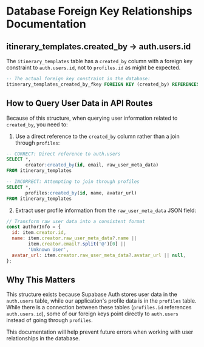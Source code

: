 # Database Foreign Key Relationships Documentation

## itinerary_templates.created_by → auth.users.id

The `itinerary_templates` table has a `created_by` column with a foreign key constraint to `auth.users.id`, not to `profiles.id` as might be expected.

```sql
-- The actual foreign key constraint in the database:
itinerary_templates_created_by_fkey FOREIGN KEY (created_by) REFERENCES auth.users(id)
```

## How to Query User Data in API Routes

Because of this structure, when querying user information related to `created_by`, you need to:

1. Use a direct reference to the `created_by` column rather than a join through `profiles`:

```sql
-- CORRECT: Direct reference to auth.users
SELECT *, 
       creator:created_by(id, email, raw_user_meta_data)
FROM itinerary_templates

-- INCORRECT: Attempting to join through profiles
SELECT *,
       profiles:created_by(id, name, avatar_url)
FROM itinerary_templates
```

2. Extract user profile information from the `raw_user_meta_data` JSON field:

```javascript
// Transform raw user data into a consistent format
const authorInfo = {
  id: item.creator.id,
  name: item.creator.raw_user_meta_data?.name || 
        item.creator.email?.split('@')[0] || 
        'Unknown User',
  avatar_url: item.creator.raw_user_meta_data?.avatar_url || null,
};
```

## Why This Matters

This structure exists because Supabase Auth stores user data in the `auth.users` table, while our application's profile data is in the `profiles` table. While there is a connection between these tables (`profiles.id` references `auth.users.id`), some of our foreign keys point directly to `auth.users` instead of going through `profiles`.

This documentation will help prevent future errors when working with user relationships in the database. 